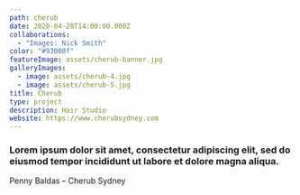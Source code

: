 ```yaml
---
path: cherub
date: 2020-04-28T14:00:00.000Z
collaborations:
  - "Images: Nick Smith"
color: "#93000f"
featureImage: assets/cherub-banner.jpg
galleryImages:
  - image: assets/cherub-4.jpg
  - image: assets/cherub-5.jpg
title: Cherub
type: project
description: Hair Studio
website: https://www.cherubsydney.com
---
```

### Lorem ipsum dolor sit amet, consectetur adipiscing elit, sed do eiusmod tempor incididunt ut labore et dolore magna aliqua.

Penny Baldas – Cherub Sydney

